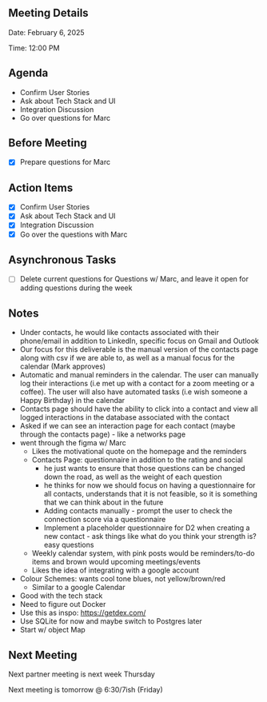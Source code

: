 ## Meeting Details

Date: February 6, 2025

Time: 12:00 PM 

## Agenda

- Confirm User Stories
- Ask about Tech Stack and UI
- Integration Discussion
- Go over questions for Marc

## Before Meeting

- [x]  Prepare questions for Marc

## Action Items

- [x]  Confirm User Stories
- [x]  Ask about Tech Stack and UI
- [x]  Integration Discussion
- [x]  Go over the questions with Marc

## Asynchronous Tasks

- [ ]  Delete current questions for Questions w/ Marc, and leave it open for adding questions during the week

## Notes

- Under contacts, he would like contacts associated with their phone/email in addition to LinkedIn, specific focus on Gmail and Outlook
- Our focus for this deliverable is the manual version of the contacts page along with csv if we are able to, as well as a manual focus for the calendar (Mark approves)
- Automatic and manual reminders in the calendar. The user can manually log their interactions (i.e met up with a contact for a zoom meeting or a coffee). The user will also have automated tasks (i.e wish someone a Happy Birthday) in the calendar
- Contacts page should have the ability to click into a contact and view all logged interactions in the database associated with the contact
- Asked if we can see an interaction page for each contact (maybe through the contacts page) - like a networks page
- went through the figma w/ Marc
    - Likes the motivational quote on the homepage and the reminders
    - Contacts Page: questionnaire in addition to the rating and social
        - he just wants to ensure that those questions can be changed down the road, as well as the weight of each question
        - he thinks for now we should focus on having a questionnaire for all contacts, understands that it is not feasible, so it is something that we can think about in the future
        - Adding contacts manually - prompt the user to check the connection score via a questionnaire
        - Implement a placeholder questionnaire for D2 when creating a new contact - ask things like what do you think your strength is? easy questions
    - Weekly calendar system, with pink posts would be reminders/to-do items and brown would upcoming meetings/events
    - Likes the idea of integrating with a google account
- Colour Schemes: wants cool tone blues, not yellow/brown/red
    - Similar to a google Calendar
- Good with the tech stack
- Need to figure out Docker
- Use this as inspo: https://getdex.com/
- Use SQLite for now and maybe switch to Postgres later
- Start w/ object Map

## Next Meeting

Next partner meeting is next week Thursday

Next meeting is tomorrow @ 6:30/7ish (Friday)
